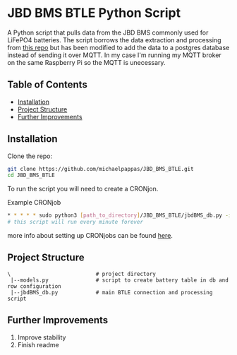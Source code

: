 # JBD BMS BTLE Python Script
A Python script that pulls data from the JBD BMS commonly used for LiFePO4 batteries. The script borrows the data extraction and processing from [this repo](https://github.com/madmacks59/JBD-BMS-Bluetooth) but has been modified to add the data to a postgres database instead of sending it over MQTT. In my case I'm running my MQTT broker on the same Raspberry Pi so the MQTT is unecessary.


## Table of Contents
- [Installation](#installation)
- [Project Structure](#project-structure)
- [Further Improvements](#further-improvements)

## Installation
Clone the repo:

```bash
git clone https://github.com/michaelpappas/JBD_BMS_BTLE.git
cd JBD_BMS_BTLE
```



To run the script you will need to create a CRONjon.

Example CRONjob
```bash
* * * * * sudo python3 [path_to_directory]/JBD_BMS_BTLE/jbdBMS_db.py -i 0 -n [bms bluetooth name]
# this script will run every minute forever
```

more info about setting up CRONjobs can be found [here](https://crontab.guru/).

## Project Structure

```
\                           # project directory
 |--models.py               # script to create battery table in db and row configuration
 |--jbdBMS_db.py            # main BTLE connection and processing script
```

## Further Improvements

1. Improve stability
2. Finish readme










